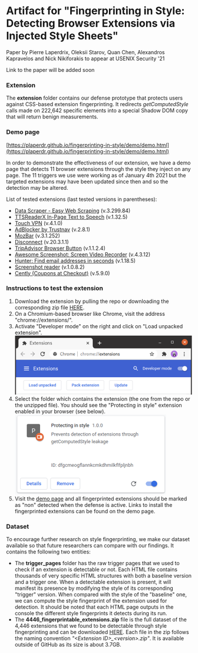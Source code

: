 
# Artifact for "Fingerprinting in Style: Detecting Browser Extensions via Injected Style Sheets"
Paper by Pierre Laperdrix, Oleksii Starov, Quan Chen, Alexandros Kapravelos and Nick Nikiforakis to appear at USENIX Security '21

Link to the paper will be added soon

### Extension
The **extension** folder contains our defense prototype that protects users against CSS-based extension fingerprinting.
It redirects _getComputedStyle_ calls made on 222,642 specific elements into a special Shadow DOM copy that will return benign measurements. 

### Demo page
[https://plaperdr.github.io/fingerprinting-in-style/demo/demo.html](https://plaperdr.github.io/fingerprinting-in-style/demo/demo.html)

In order to demonstrate the effectiveness of our extension, we have a demo page that detects 11 browser extensions through the style they inject on any page.
The 11 triggers we use were working as of January 4th 2021 but the targeted extensions may have been updated since then and so the detection may be altered. 

List of tested extensions (last tested versions in parentheses):
* [Data Scraper - Easy Web Scraping](https://chrome.google.com/webstore/detail/data-scraper-easy-web-scr/nndknepjnldbdbepjfgmncbggmopgden)
(v.3.299.84)
* [TTSReaderX In-Page Text to Speech](https://chrome.google.com/webstore/detail/ttsreaderx-in-page-text-t/pakknklefcjdhejnffafpeelofiekebg)
(v.1.32.5)
* [Touch VPN](https://chrome.google.com/webstore/detail/touch-vpn-secure-and-unli/bihmplhobchoageeokmgbdihknkjbknd)
(v.4.1.0)
* [AdBlocker by Trustnav](https://chrome.google.com/webstore/detail/adblocker-by-trustnav/dgbldpiollgaehnlegmfhioconikkjjh)
(v.2.8.1)
* [MozBar](https://chrome.google.com/webstore/detail/mozbar/eakacpaijcpapndcfffdgphdiccmpknp)
(v.3.1.252)
* [Disconnect](https://chrome.google.com/webstore/detail/disconnect/jeoacafpbcihiomhlakheieifhpjdfeo)
(v.20.3.1.1)
* [TripAdvisor Browser Button](https://chrome.google.com/webstore/detail/tripadvisor-browser-butto/oiekdmlabennjdpgimlcpmphdjphlcha)
(v.1.1.2.4)
* [Awesome Screenshot: Screen Video Recorder](https://chrome.google.com/webstore/detail/awesome-screenshot-screen/nlipoenfbbikpbjkfpfillcgkoblgpmj)
(v.4.3.12)
* [Hunter: Find email addresses in seconds](https://chrome.google.com/webstore/detail/hunter-find-email-address/hgmhmanijnjhaffoampdlllchpolkdnj)
(v.1.18.5)
* [Screenshot reader](https://chrome.google.com/webstore/detail/screenshot-reader/enfolipbjmnmleonhhebhalojdpcpdoo)
(v.1.0.8.2)
* [Cently (Coupons at Checkout)](https://chrome.google.com/webstore/detail/cently-coupons-at-checkou/kegphgaihkjoophpabchkmpaknehfamb)
(v.5.9.0)

### Instructions to test the extension
1. Download the extension by pulling the repo or downloading the corresponding zip file [HERE](https://github.com/plaperdr/fingerprinting-in-style/releases/download/1.0/fingerprinting-in-style-extension.zip).
2. On a Chromium-based browser like Chrome, visit the address "chrome://extensions/".
3. Activate "Developer mode" on the right and click on "Load unpacked extension".
![Extension page on Chrome](images/extension-ui.png)
4. Select the folder which contains the extension (the one from the repo or the unzipped file). 
You should see the "Protecting in style" extension enabled in your browser (see below).
![Extension enabled on Chrome](images/extension-activated.png)
5. Visit the [demo page](https://plaperdr.github.io/fingerprinting-in-style/demo/demo.html) and all fingerprinted extensions should be marked as "non" detected when the defense is active. 
Links to install the fingerprinted extensions can be found on the demo page.

### Dataset
To encourage further research on style fingerprinting, we make our dataset available so that future researchers can compare with our findings.
It contains the following two entities:
* The **trigger_pages** folder has the raw trigger pages that we used to check if an extension is detectable or not. 
Each HTML file contains thousands of very specific HTML structures with both a baseline version and a trigger one. 
When a detectable extension is present, it will manifest its presence by modifying the style of its corresponding "trigger" version. 
When compared with the style of the "baseline" one, we can compute the style fingerprint of the extension used for detection.
It should be noted that each HTML page outputs in the console the different style fingerprints it detects during its run.
* The **4446_fingerprintable_extensions.zip** file is the full dataset of the 4,446 extensions that we found to be detectable through style fingerprinting and can be downloaded [HERE](https://kapravelos.com/datasets/fingerprintable_extensions/).
Each file in the zip follows the naming convention _"\<Extension ID\>\_\<version\>.zip"_. It is available outside of GitHub as its size is about 3.7GB. 
